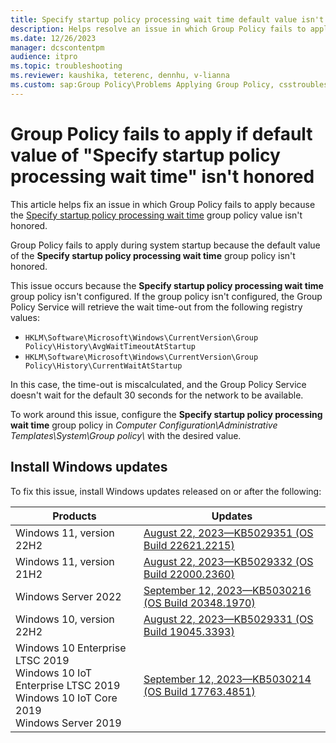 ```yaml
---
title: Specify startup policy processing wait time default value isn't honored
description: Helps resolve an issue in which Group Policy fails to apply because the Specify startup policy processing wait time value isn't honored.
ms.date: 12/26/2023
manager: dcscontentpm
audience: itpro
ms.topic: troubleshooting
ms.reviewer: kaushika, teterenc, dennhu, v-lianna
ms.custom: sap:Group Policy\Problems Applying Group Policy, csstroubleshoot, ikb2lmc
---
```

# Group Policy fails to apply if default value of "Specify startup policy processing wait time" isn't honored

This article helps fix an issue in which Group Policy fails to apply because the [Specify startup policy processing wait time](https://gpsearch.azurewebsites.net/Default.aspx?PolicyID=319) group policy value isn't honored.

Group Policy fails to apply during system startup because the default value of the **Specify startup policy processing wait time** group policy isn't honored. 

This issue occurs because the **Specify startup policy processing wait time** group policy isn't configured. If the group policy isn't configured, the Group Policy Service will retrieve the wait time-out from the following registry values:

- `HKLM\Software\Microsoft\Windows\CurrentVersion\Group Policy\History\AvgWaitTimeoutAtStartup`
- `HKLM\Software\Microsoft\Windows\CurrentVersion\Group Policy\History\CurrentWaitAtStartup`

In this case, the time-out is miscalculated, and the Group Policy Service doesn't wait for the default 30 seconds for the network to be available.

To work around this issue, configure the **Specify startup policy processing wait time** group policy in *Computer Configuration\\Administrative Templates\\System\\Group policy\\* with the desired value.

## Install Windows updates

To fix this issue, install Windows updates released on or after the following:

|Products  |Updates  |
|---------|---------|
|Windows 11, version 22H2     |[August 22, 2023—KB5029351 (OS Build 22621.2215)](https://support.microsoft.com/topic/august-22-2023-kb5029351-os-build-22621-2215-preview-9af25662-083a-43f5-b3a7-975fe25cc692)         |
|Windows 11, version 21H2     |[August 22, 2023—KB5029332 (OS Build 22000.2360)](https://support.microsoft.com/topic/august-22-2023-kb5029332-os-build-22000-2360-preview-8f8aec64-77b4-4225-9a0f-f0153204ae28)         |
|Windows Server 2022     |[September 12, 2023—KB5030216 (OS Build 20348.1970)](https://support.microsoft.com/topic/september-12-2023-kb5030216-os-build-20348-1970-34d4aff3-fd05-4270-b288-4ab6379c7f81)         |
|Windows 10, version 22H2     |[August 22, 2023—KB5029331 (OS Build 19045.3393)](https://support.microsoft.com/topic/august-22-2023-kb5029331-os-build-19045-3393-preview-9f6c1dbd-0ee6-469b-af24-f9d0bf35ca18)         |
|Windows 10 Enterprise LTSC 2019<br>Windows 10 IoT Enterprise LTSC 2019<br>Windows 10 IoT Core 2019<br>Windows Server 2019|[September 12, 2023—KB5030214 (OS Build 17763.4851)](https://support.microsoft.com/topic/september-12-2023-kb5030214-os-build-17763-4851-e6ae7551-49f4-428e-b2d4-caa73078fb06)         |
